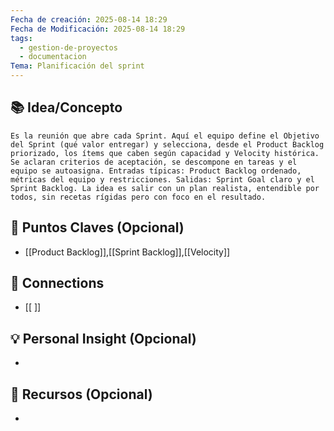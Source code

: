 ```yaml
---
Fecha de creación: 2025-08-14 18:29
Fecha de Modificación: 2025-08-14 18:29
tags:
  - gestion-de-proyectos
  - documentacion
Tema: Planificación del sprint
---
```



## 📚 Idea/Concepto 
	Es la reunión que abre cada Sprint. Aquí el equipo define el Objetivo del Sprint (qué valor entregar) y selecciona, desde el Product Backlog priorizado, los ítems que caben según capacidad y Velocity histórica. Se aclaran criterios de aceptación, se descompone en tareas y el equipo se autoasigna. Entradas típicas: Product Backlog ordenado, métricas del equipo y restricciones. Salidas: Sprint Goal claro y el Sprint Backlog. La idea es salir con un plan realista, entendible por todos, sin recetas rígidas pero con foco en el resultado.

## 📌 Puntos Claves (Opcional)
- [[Product Backlog]],[[Sprint Backlog]],[[Velocity]]

## 🔗 Connections
- [[ ]]

## 💡 Personal Insight (Opcional)
- 
## 🧾 Recursos (Opcional)
- 